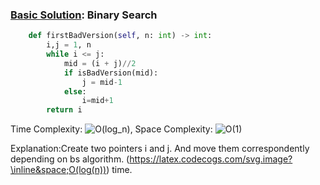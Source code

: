 ### [Basic Solution](/BinarySearch/FirstBadVersion/basic_sol.py): Binary Search

```python
    def firstBadVersion(self, n: int) -> int:
        i,j = 1, n
        while i <= j:
            mid = (i + j)//2
            if isBadVersion(mid):
                j = mid-1
            else:
                i=mid+1
        return i
```

Time Complexity: ![O(log_n)](<https://latex.codecogs.com/svg.image?\inline&space;O(log_n)>), Space Complexity: ![O(1)](<https://latex.codecogs.com/svg.image?\inline&space;O(1)>)

Explanation:Create two pointers i and j. And move them correspondently depending on bs algorithm. (<https://latex.codecogs.com/svg.image?\inline&space;O(log(n))>) time.